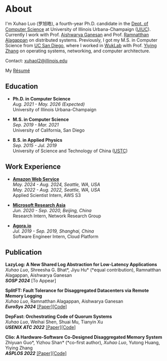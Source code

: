 # About

I'm Xuhao Luo (罗旭皓), a fourth-year Ph.D. candidate in the [Dept. of Computer Science](https://cs.illinois.edu) at University of Illinois Urbana-Champaign ([UIUC](https://illinois.edu/)). Currently I work with Prof. [Aishwarya Ganesan](https://aishwaryaganesan.github.io/) and Prof. [Ramnatthan Alagappan](https://ramalagappan.github.io/) on distributed systems. Previously, I got my M.S. in Computer Science from [UC San Diego](https://ucsd.edu), where I worked in [WukLab](http://wuklab.io) with Prof. [Yiying Zhang](https://cseweb.ucsd.edu/~yiying/) on operating systems, networking, and computer architecture. 

Contact: xuhaol2@illinois.edu

<p>
  My
  <a href="/Luo_Xuhao_Resume.pdf">Résumé</a>
</p>


## Education

- **Ph.D. in Computer Science**  
  *Aug. 2021 - May. 2026 (Expected)*  
  University of Illinois Urbana-Champaign

- **M.S. in Computer Science**  
  *Sep. 2019 - Mar. 2021*    
  University of California, San Diego

- **B.S. in Applied Physics**  
  *Sep. 2015 - Jul. 2019*  
  University of Science and Technology of China ([USTC](https://en.ustc.edu.cn))

## Work Experience

- **[Amazon Web Service](https://aws.amazon.com)**  
  *May. 2024 - Aug. 2024, Seattle, WA, USA*  
  *May. 2022 - Aug. 2022, Seattle, WA, USA*  
  Applied Scientist Intern, AWS S3

- **[Microsoft Research Asia](https://www.msra.cn)**  
  *Jun. 2020 - Sep. 2020, Beijing, China*  
  Research Intern, Network Research Group

- **[Agora.io](https://agora.io)**  
  *Jul. 2019 - Sep. 2019, Shanghai, China*  
  Software Engineer Intern, Cloud Platform

## Publication

 **LazyLog: A New Shared Log Abstraction for Low-Latency Applications**  
 *Xuhao Luo*, Shreesha G. Bhat\*, Jiyu Hu\* (\*equal contribution), Ramnatthan Alagappan, Aishwarya Ganesan  
 ***SOSP 2024*** [To Appear]

 **SplitFT: Fault Tolerance for Disaggregated Datacenters via Remote Memory Logging**  
 *Xuhao Luo*, Ramnatthan Alagappan, Aishwarya Ganesan  
 ***EuroSys 2024*** [[Paper]](https://dl.acm.org/doi/pdf/10.1145/3627703.3629561)[[Code]](https://github.com/dassl-uiuc/compute-side-log)

 **DepFast: Orchestrating Code of Quorum Systems**  
 *Xuhao Luo*, Weihai Shen, Shuai Mu, Tianyin Xu  
 ***USENIX ATC 2022*** [[Paper]](https://www.usenix.org/system/files/atc22-luo.pdf)[[Code]](https://github.com/stonysystems/depfast-ae)

 **Clio: A Hardware-Software Co-Designed Disaggregated Memory System**  
 Zhiyuan Guo\*, Yizhou Shan\* (\*co-first author), *Xuhao Luo*, Yutong Huang, Yiying Zhang  
 ***ASPLOS 2022*** [[Paper]](https://dl.acm.org/doi/pdf/10.1145/3503222.3507762)[[Code]](https://github.com/WukLab/Clio)
